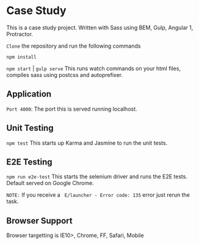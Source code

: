 # Case Study

This is a case study project. Written with Sass using BEM, Gulp, Angular 1, Protractor.

`Clone` the repository and run the following commands

`npm install`

`npm start` | `gulp serve` This runs watch commands on your html files, compiles sass using postcss and autoprefixer.

## Application
`Port 4000`: The port this is served running localhost.

## Unit Testing
`npm test` This starts up Karma and Jasmine to run the unit tests.

## E2E Testing
`npm run e2e-test` This starts the selenium driver and runs the E2E tests. Default served on Google Chrome.

`NOTE:` If you receive a ` E/launcher - Error code: 135` error just rerun the task.

## Browser Support
Browser targetting is IE10>, Chrome, FF, Safari, Mobile
